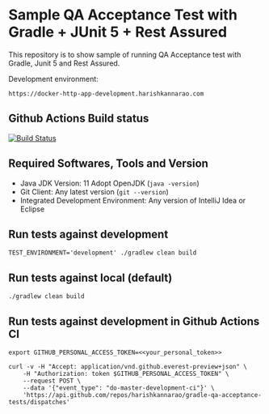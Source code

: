 # Sample QA Acceptance Test with Gradle + JUnit 5 + Rest Assured

This repository is to show sample of running QA Acceptance test with Gradle, Junit 5 and Rest Assured.

Development environment: 

    https://docker-http-app-development.harishkannarao.com

## Github Actions Build status
[![Build Status](https://github.com/harishkannarao/gradle-qa-acceptance-tests/workflows/CI-master-development/badge.svg)](https://github.com/harishkannarao/gradle-qa-acceptance-tests/actions?query=workflow%3ACI-master-development)

## Required Softwares, Tools and Version
* Java JDK Version: 11 Adopt OpenJDK (`java -version`)
* Git Client: Any latest version (`git --version`)
* Integrated Development Environment: Any version of IntelliJ Idea or Eclipse

## Run tests against development

    TEST_ENVIRONMENT='development' ./gradlew clean build
    
## Run tests against local (default)

    ./gradlew clean build
    
## Run tests against development in Github Actions CI

    export GITHUB_PERSONAL_ACCESS_TOKEN=<<your_personal_token>>

    curl -v -H "Accept: application/vnd.github.everest-preview+json" \
        -H "Authorization: token $GITHUB_PERSONAL_ACCESS_TOKEN" \
        --request POST \
        --data '{"event_type": "do-master-development-ci"}' \
        'https://api.github.com/repos/harishkannarao/gradle-qa-acceptance-tests/dispatches'